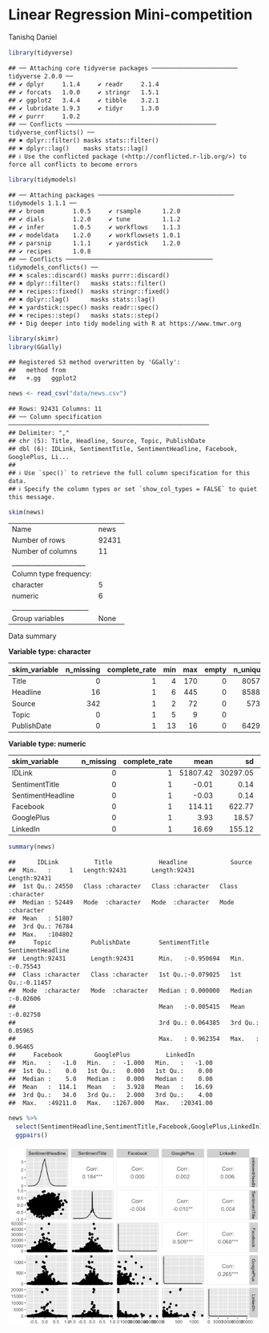 Linear Regression Mini-competition
================
Tanishq Daniel

``` r
library(tidyverse)
```

    ## ── Attaching core tidyverse packages ──────────────────────── tidyverse 2.0.0 ──
    ## ✔ dplyr     1.1.4     ✔ readr     2.1.4
    ## ✔ forcats   1.0.0     ✔ stringr   1.5.1
    ## ✔ ggplot2   3.4.4     ✔ tibble    3.2.1
    ## ✔ lubridate 1.9.3     ✔ tidyr     1.3.0
    ## ✔ purrr     1.0.2     
    ## ── Conflicts ────────────────────────────────────────── tidyverse_conflicts() ──
    ## ✖ dplyr::filter() masks stats::filter()
    ## ✖ dplyr::lag()    masks stats::lag()
    ## ℹ Use the conflicted package (<http://conflicted.r-lib.org/>) to force all conflicts to become errors

``` r
library(tidymodels)
```

    ## ── Attaching packages ────────────────────────────────────── tidymodels 1.1.1 ──
    ## ✔ broom        1.0.5     ✔ rsample      1.2.0
    ## ✔ dials        1.2.0     ✔ tune         1.1.2
    ## ✔ infer        1.0.5     ✔ workflows    1.1.3
    ## ✔ modeldata    1.2.0     ✔ workflowsets 1.0.1
    ## ✔ parsnip      1.1.1     ✔ yardstick    1.2.0
    ## ✔ recipes      1.0.8     
    ## ── Conflicts ───────────────────────────────────────── tidymodels_conflicts() ──
    ## ✖ scales::discard() masks purrr::discard()
    ## ✖ dplyr::filter()   masks stats::filter()
    ## ✖ recipes::fixed()  masks stringr::fixed()
    ## ✖ dplyr::lag()      masks stats::lag()
    ## ✖ yardstick::spec() masks readr::spec()
    ## ✖ recipes::step()   masks stats::step()
    ## • Dig deeper into tidy modeling with R at https://www.tmwr.org

``` r
library(skimr)
library(GGally)
```

    ## Registered S3 method overwritten by 'GGally':
    ##   method from   
    ##   +.gg   ggplot2

``` r
news <- read_csv("data/news.csv")
```

    ## Rows: 92431 Columns: 11
    ## ── Column specification ────────────────────────────────────────────────────────
    ## Delimiter: ","
    ## chr (5): Title, Headline, Source, Topic, PublishDate
    ## dbl (6): IDLink, SentimentTitle, SentimentHeadline, Facebook, GooglePlus, Li...
    ## 
    ## ℹ Use `spec()` to retrieve the full column specification for this data.
    ## ℹ Specify the column types or set `show_col_types = FALSE` to quiet this message.

``` r
skim(news)
```

|                                                  |       |
|:-------------------------------------------------|:------|
| Name                                             | news  |
| Number of rows                                   | 92431 |
| Number of columns                                | 11    |
| \_\_\_\_\_\_\_\_\_\_\_\_\_\_\_\_\_\_\_\_\_\_\_   |       |
| Column type frequency:                           |       |
| character                                        | 5     |
| numeric                                          | 6     |
| \_\_\_\_\_\_\_\_\_\_\_\_\_\_\_\_\_\_\_\_\_\_\_\_ |       |
| Group variables                                  | None  |

Data summary

**Variable type: character**

| skim_variable | n_missing | complete_rate | min | max | empty | n_unique | whitespace |
|:--------------|----------:|--------------:|----:|----:|------:|---------:|-----------:|
| Title         |         0 |             1 |   4 | 170 |     0 |    80572 |          0 |
| Headline      |        16 |             1 |   6 | 445 |     0 |    85889 |          0 |
| Source        |       342 |             1 |   2 |  72 |     0 |     5735 |          0 |
| Topic         |         0 |             1 |   5 |   9 |     0 |        4 |          0 |
| PublishDate   |         0 |             1 |  13 |  16 |     0 |    64291 |          0 |

**Variable type: numeric**

| skim_variable     | n_missing | complete_rate |     mean |       sd |    p0 |      p25 |      p50 |      p75 |      p100 | hist  |
|:------------------|----------:|--------------:|---------:|---------:|------:|---------:|---------:|---------:|----------:|:------|
| IDLink            |         0 |             1 | 51807.42 | 30297.05 |  1.00 | 24550.50 | 52449.00 | 76783.50 | 104802.00 | ▇▇▇▇▇ |
| SentimentTitle    |         0 |             1 |    -0.01 |     0.14 | -0.95 |    -0.08 |     0.00 |     0.06 |      0.96 | ▁▁▇▁▁ |
| SentimentHeadline |         0 |             1 |    -0.03 |     0.14 | -0.76 |    -0.11 |    -0.03 |     0.06 |      0.96 | ▁▅▇▁▁ |
| Facebook          |         0 |             1 |   114.11 |   622.77 | -1.00 |     0.00 |     5.00 |    34.00 |  49211.00 | ▇▁▁▁▁ |
| GooglePlus        |         0 |             1 |     3.93 |    18.57 | -1.00 |     0.00 |     0.00 |     2.00 |   1267.00 | ▇▁▁▁▁ |
| LinkedIn          |         0 |             1 |    16.69 |   155.12 | -1.00 |     0.00 |     0.00 |     4.00 |  20341.00 | ▇▁▁▁▁ |

``` r
summary(news)
```

    ##      IDLink          Title             Headline            Source         
    ##  Min.   :     1   Length:92431       Length:92431       Length:92431      
    ##  1st Qu.: 24550   Class :character   Class :character   Class :character  
    ##  Median : 52449   Mode  :character   Mode  :character   Mode  :character  
    ##  Mean   : 51807                                                           
    ##  3rd Qu.: 76784                                                           
    ##  Max.   :104802                                                           
    ##     Topic           PublishDate        SentimentTitle      SentimentHeadline 
    ##  Length:92431       Length:92431       Min.   :-0.950694   Min.   :-0.75543  
    ##  Class :character   Class :character   1st Qu.:-0.079025   1st Qu.:-0.11457  
    ##  Mode  :character   Mode  :character   Median : 0.000000   Median :-0.02606  
    ##                                        Mean   :-0.005415   Mean   :-0.02750  
    ##                                        3rd Qu.: 0.064385   3rd Qu.: 0.05965  
    ##                                        Max.   : 0.962354   Max.   : 0.96465  
    ##     Facebook         GooglePlus          LinkedIn       
    ##  Min.   :   -1.0   Min.   :  -1.000   Min.   :   -1.00  
    ##  1st Qu.:    0.0   1st Qu.:   0.000   1st Qu.:    0.00  
    ##  Median :    5.0   Median :   0.000   Median :    0.00  
    ##  Mean   :  114.1   Mean   :   3.928   Mean   :   16.69  
    ##  3rd Qu.:   34.0   3rd Qu.:   2.000   3rd Qu.:    4.00  
    ##  Max.   :49211.0   Max.   :1267.000   Max.   :20341.00

``` r
news %>% 
  select(SentimentHeadline,SentimentTitle,Facebook,GooglePlus,LinkedIn) %>% 
  ggpairs()
```

![](mini-competition_files/figure-gfm/pairs-plot-1.png)<!-- -->
